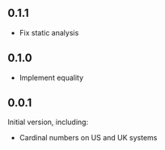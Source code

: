 
## 0.1.1

- Fix static analysis

## 0.1.0

- Implement equality

## 0.0.1

Initial version, including:

- Cardinal numbers on US and UK systems
